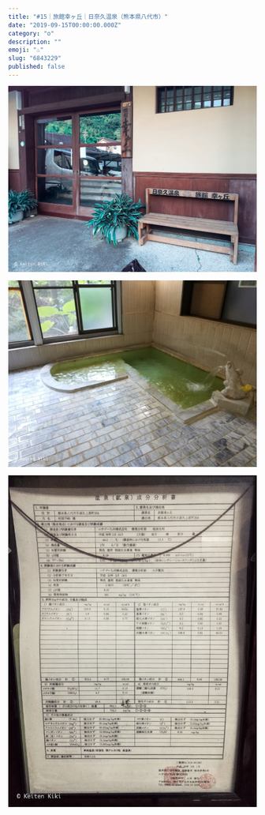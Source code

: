 ```yaml
---
title: "#15｜旅館幸ヶ丘｜日奈久温泉（熊本県八代市）"
date: "2019-09-15T00:00:00.000Z"
category: "o"
description: ""
emoji: "♨️"
slug: "6843229"
published: false
---
```


![♨](01.jpg)

![♨](02.jpg)

![♨](03.jpg)
